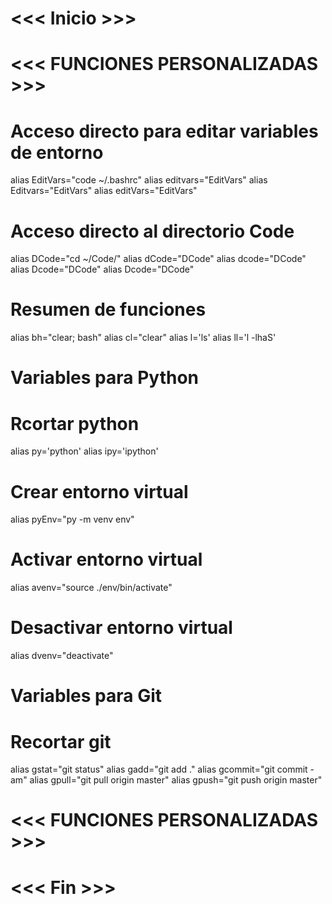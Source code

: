 #

# <<< Inicio >>>
# <<< FUNCIONES PERSONALIZADAS >>>
# Acceso directo para editar variables de entorno
alias EditVars="code ~/.bashrc"
alias editvars="EditVars"
alias Editvars="EditVars"
alias editVars="EditVars"

# Acceso directo al directorio Code
alias DCode="cd ~/Code/"
alias dCode="DCode"
alias dcode="DCode"
alias Dcode="DCode"
alias Dcode="DCode"

# Resumen de funciones
alias bh="clear; bash"
alias cl="clear"
alias l='ls'
alias ll='l -lhaS'

# Variables para Python
# Rcortar python
alias py='python'
alias ipy='ipython'
# Crear entorno virtual 
alias pyEnv="py -m venv env"
# Activar entorno virtual
alias avenv="source ./env/bin/activate"
# Desactivar entorno virtual
alias dvenv="deactivate"

# Variables para Git
# Recortar git
alias gstat="git status"
alias gadd="git add ."
alias gcommit="git commit -am" 
alias gpull="git pull origin master"
alias gpush="git push origin master"


# <<< FUNCIONES PERSONALIZADAS >>>
# <<< Fin >>>